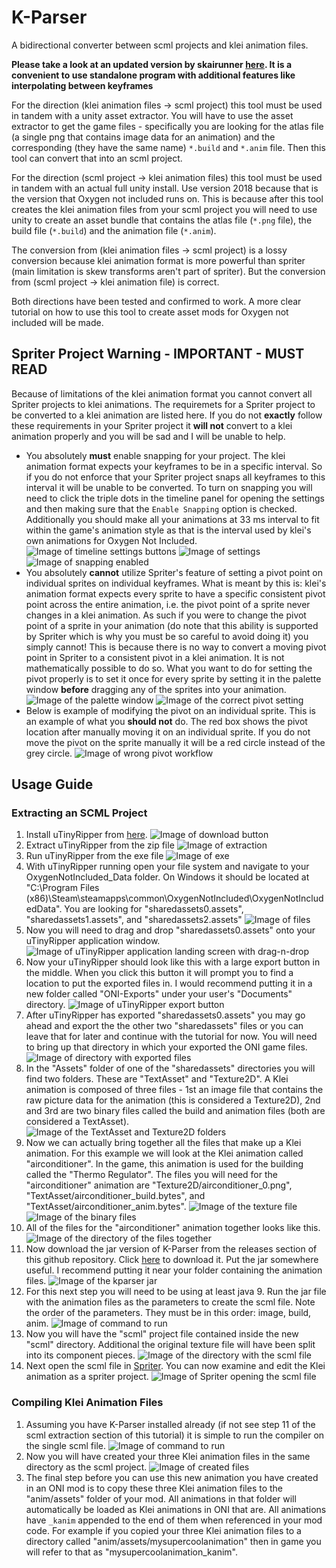# K-Parser

A bidirectional converter between scml projects and klei animation files.

**Please take a look at an updated version by skairunner [here](https://github.com/skairunner/kanimal-SE). It is a convenient to use standalone program with additional features like interpolating between keyframes**

For the direction (klei animation files -> scml project) this tool must be used in tandem with a unity asset extractor. You will have to use the asset extractor to get the game files - specifically you are looking for the
atlas file (a single png that contains image data for an animation) and the corresponding (they have the same name)
`*.build` and `*.anim` file. Then this tool can convert that into an scml project.

For the direction (scml project -> klei animation files) this tool must be used in tandem with an actual full unity
install. Use version 2018 because that is the version that Oxygen not included runs on. This is because after this
tool creates the klei animation files from your scml project you will need to use unity to create an asset bundle
that contains the atlas file (`*.png` file), the build file (`*.build`) and the animation file (`*.anim`).

The conversion from (klei animation files -> scml project) is a lossy conversion because klei animation format is more powerful than spriter (main limitation is skew transforms aren't part of spriter). But the conversion from (scml project -> klei animation file) is correct.

Both directions have been tested and confirmed to work. A more clear tutorial on how to use this tool to create asset mods for Oxygen not included will be made.

## Spriter Project Warning - IMPORTANT - MUST READ
Because of limitations of the klei animation format you cannot convert all Spriter projects to klei animations. The requiremets for a Spriter project to be converted to a klei animation are listed here. If you do not **exactly** follow these requirements in your Spriter project it **will not** convert to a klei animation properly and you will be sad and I will be unable to help.
* You absolutely **must** enable snapping for your project. The klei animation format expects your keyframes to be in a specific interval. So if you do not enforce that your Spriter project snaps all keyframes to this interval it will be unable to be converted. To turn on snapping you will need to click the triple dots in the timeline panel for opening the settings and then making sure that the `Enable Snapping` option is checked. Additionally you should make all your animations at 33 ms interval to fit within the game's animation style as that is the interval used by klei's own animations for Oxygen Not Included.
![Image of timeline settings buttons](timeline_settings_buttons.png)
![Image of settings](timeline_settings_enable_snapping.png)
![Image of snapping enabled](snapping_enabled.png)
* You absolutely **cannot** utilize Spriter's feature of setting a pivot point on individual sprites on individual keyframes. What is meant by this is: klei's animation format expects every sprite to have a specific consistent pivot point across the entire animation, i.e. the pivot point of a sprite never changes in a klei animation. As such if you were to change the pivot point of a sprite in your animation (do note that this ability is supported by Spriter which is why you must be so careful to avoid doing it) you simply cannot! This is because there is no way to convert a moving pivot point in Spriter to a consistent pivot in a klei animation. It is not mathematically possible to do so. What you want to do for setting the pivot properly is to set it once for every sprite by setting it in the palette window **before** dragging any of the sprites into your animation.
![Image of the palette window](pivot_correct_0.png)
![Image of the correct pivot setting](pivot_correct_1.png)
* Below is example of modifying the pivot on an individual sprite. This is an example of what you **should not** do. The red box shows the pivot location after manually moving it on an individual sprite. If you do not move the pivot on the sprite manually it will be a red circle instead of the grey circle.
![Image of wrong pivot workflow](pivot_incorrect_0.png)

## Usage Guide

### Extracting an SCML Project

1. Install uTinyRipper from [here](https://github.com/mafaca/UtinyRipper).
![Image of download button](tut_step_0.png)
2. Extract uTinyRipper from the zip file
![Image of extraction](tut_step_1.png)
3. Run uTinyRipper from the exe file
![Image of exe](tut_step_2.png)
4. With uTinyRipper running open your file system and navigate to your OxygenNotIncluded_Data folder. On Windows it should be located at "C:\Program Files (x86)\Steam\steamapps\common\OxygenNotIncluded\OxygenNotIncludedData". You are looking for "sharedassets0.assets", "sharedassets1.assets", and "sharedassets2.assets"
![Image of files](tut_step_3.png)
5. Now you will need to drag and drop "sharedassets0.assets" onto your uTinyRipper application window.
![Image of uTinyRipper application landing screen with drag-n-drop](tut_step_4.png)
6. Now your uTinyRipper should look like this with a large export button in the middle. When you click this button it will prompt you to find a location to put the exported files in. I would recommend putting it in a new folder called "ONI-Exports" under your user's "Documents" directory.
![Image of uTinyRipper export button](tut_step_5.png)
7. After uTinyRipper has exported "sharedassets0.assets" you may go ahead and export the the other two "sharedassets" files or you can leave that for later and continue with the tutorial for now. You will need to bring up that directory in which your exported the ONI game files.
![Image of directory with exported files](tut_step_6.png)
8. In the "Assets" folder of one of the "sharedassets" directories you will find two folders. These are "TextAsset" and "Texture2D". A Klei animation is composed of three files - 1st an image file that contains the raw picture data for the animation (this is considered a Texture2D), 2nd and 3rd are two binary files called the build and animation files (both are considered a TextAsset).
![Image of the TextAsset and Texture2D folders](tut_step_7.png)
9. Now we can actually bring together all the files that make up a Klei animation. For this example we will look at the Klei animation called "airconditioner". In the game, this animation is used for the building called the "Thermo Regulator". The files you will need for the "airconditioner" animation are "Texture2D/airconditioner_0.png", "TextAsset/airconditioner_build.bytes", and "TextAsset/airconditioner_anim.bytes".
![Image of the texture file](tut_step_8a.png)
![Image of the binary files](tut_step_8b.png)
10. All of the files for the "airconditioner" animation together looks like this.
![Image of the directory of the files together](tut_step_9.png)
11. Now download the jar version of K-Parser from the releases section of this github repository. Click [here](https://github.com/daviscook477/kparser/releases) to download it. Put the jar somewhere useful. I recommend putting it near your folder containing the animation files.
![Image of the kparser jar](tut_step_10.png)
12. For this next step you will need to be using at least java 9. Run the jar file with the animation files as the parameters to create the scml file. Note the order of the parameters. They must be in this order: image, build, anim.
![Image of command to run](tut_step_11.png)
13. Now you will have the "scml" project file contained inside the new "scml" directory. Additional the original texture file will have been split into its component pieces.
![Image of the directory with the scml file](tut_step_12.png)
14. Next open the scml file in [Spriter](https://brashmonkey.com/). You can now examine and edit the Klei animation as a spriter project.
![Image of Spriter opening the scml file](tut_step_13.png)

### Compiling Klei Animation Files
1. Assuming you have K-Parser installed already (if not see step 11 of the scml extraction section of this tutorial) it is simple to run the compiler on the single scml file.
![Image of command to run](tut_step_14.png)
2. Now you will have created your three Klei animation files in the same directory as the scml project.
![Image of created files](tut_step_15.png)
3. The final step before you can use this new animation you have created in an ONI mod is to copy these three Klei animation files to the "anim/assets" folder of your mod. All animations in that folder will automatically be loaded as Klei animations in ONI that are. All animations have `_kanim` appended to the end of them when referenced in your mod code. For example if you copied your three Klei animation files to a directory called "anim/assets/mysupercoolanimation" then in game you will refer to that as "mysupercoolanimation_kanim".
